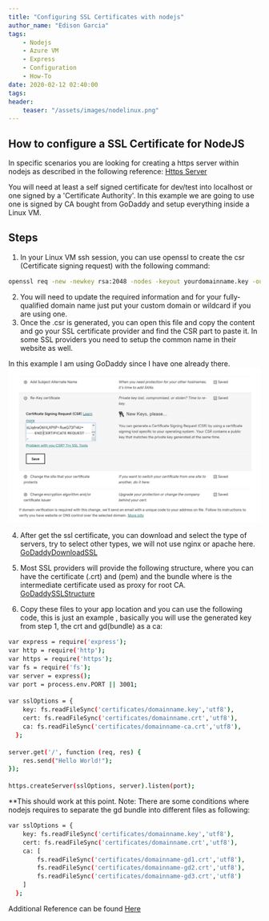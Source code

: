 ```yaml
---
title: "Configuring SSL Certificates with nodejs"
author_name: "Edison Garcia"
tags:
    - Nodejs
    - Azure VM
    - Express
    - Configuration
    - How-To
date: 2020-02-12 02:40:00
tags:
header:
    teaser: "/assets/images/nodelinux.png" 
---
```

## How to configure a SSL Certificate for NodeJS

In specific scenarios you are looking for creating a https server within nodejs as described in the following reference: [Https Server](https://nodejs.org/en/knowledge/HTTP/servers/how-to-create-a-HTTPS-server/)

You will need at least a self signed certificate for dev/test into localhost or one signed by a 'Certificate Authority'.
In this example we are going to use one is signed by CA bought from GoDaddy and setup everything inside a Linux VM.

## Steps

1. In your Linux VM ssh session, you can use openssl to create the csr (Certificate signing request) with the following command:

```bash
openssl req -new -newkey rsa:2048 -nodes -keyout yourdomainname.key -out yourdomainname.csr
```

2. You will need to update the required information and for your fully-qualified domain name just put your custom domain or wildcard if you are using one.
3. Once the .csr is generated, you can open this file and copy the content and go your SSL certificate provider and find the CSR part to paste it. In some SSL providers you need to setup the common name in their website as well.

In this example I am using GoDaddy since I have one already there.
![GoDaddyCSR](/media/2020/02/edisga-godaddy-csr.png)

4. After get the ssl certificate, you can download and select the type of servers, try to select other types, we will not use nginx or apache here.
[GoDaddyDownloadSSL](/media/2020/02/edisga-godaddy-downloadssl.png)

5. Most SSL providers will provide the following structure, where you can have the certificate (.crt) and (pem) and the bundle where is the intermediate certificate used as proxy for root CA.
[GoDaddySSLStructure](/media/2020/02/edisga-godaddy-sslstructure.png)

6. Copy these files to your app location and you can use the following code, this is just an example , basically you will use the generated key from step 1, the crt and gd(bundle) as a ca:

```bash
var express = require('express');
var http = require('http');
var https = require('https');
var fs = require('fs');
var server = express();
var port = process.env.PORT || 3001;

var sslOptions = {
    key: fs.readFileSync('certificates/domainname.key','utf8'),
    cert: fs.readFileSync('certificates/domainname.crt','utf8'),
    ca: fs.readFileSync('certificates/domainname-ca.crt','utf8'),
  };

server.get('/', function (req, res) {
    res.send("Hello World!");
});

https.createServer(sslOptions, server).listen(port);
```

**This should work at this point. Note: There are some conditions where nodejs requires to separate the gd bundle into different files as following:

```bash
var sslOptions = {
    key: fs.readFileSync('certificates/domainname.key','utf8'),
    cert: fs.readFileSync('certificates/domainname.crt','utf8'),
    ca: [
        fs.readFileSync('certificates/domainname-gd1.crt','utf8'), 
        fs.readFileSync('certificates/domainname-gd2.crt','utf8'),
        fs.readFileSync('certificates/domainname-gd3.crt','utf8')
    ]
  };
```

Additional Reference can be found [Here](https://nodejs.org/en/knowledge/HTTP/servers/how-to-create-a-HTTPS-server/)
